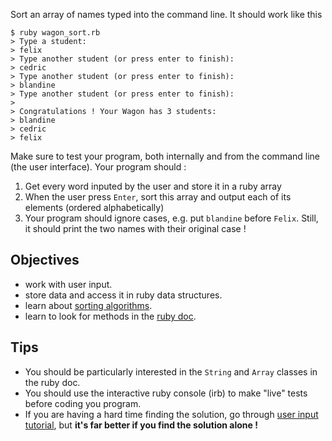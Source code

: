 Sort an array of names typed into the command line. It should work like this

```
$ ruby wagon_sort.rb
> Type a student:
> felix
> Type another student (or press enter to finish):
> cedric
> Type another student (or press enter to finish):
> blandine
> Type another student (or press enter to finish):
>
> Congratulations ! Your Wagon has 3 students:
> blandine
> cedric
> felix
```
Make sure to test your program, both internally and from the command line (the user interface). Your program should :
1. Get every word inputed by the user and store it in a ruby array
2. When the user press `Enter`, sort this array and output each of its elements (ordered alphabetically)
3. Your program should ignore cases, e.g. put `blandine` before `Felix`. Still, it should print the two names with their original case !

## Objectives
* work with user input.
* store data and access it in ruby data structures.
* learn about [sorting algorithms](http://en.wikipedia.org/wiki/Sorting_algorithm).
* learn to look for methods in the [ruby doc](http://ruby-doc.org/).

## Tips
* You should be particularly interested in the `String` and `Array` classes in the ruby doc.
* You should use the interactive ruby console (irb) to make "live" tests before coding you program.
* If you are having a hard time finding the solution, go through [user input tutorial](http://www.ruby-doc.org/docs/Tutorial/part_02/user_input.html), but **it's far better if you find the solution alone !**
